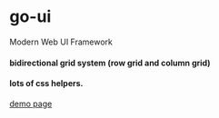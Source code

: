 # go-ui
Modern Web UI Framework

#### bidirectional grid system (row grid and column grid)
#### lots of css helpers.

[demo page](https://webebox.github.io/go-ui/samples/index.html)
